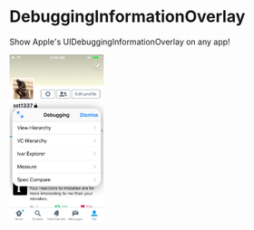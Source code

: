 # DebuggingInformationOverlay
Show Apple's UIDebuggingInformationOverlay on any app!

<img src="https://github.com/SatbirTanda/DebuggingInformationOverlay/blob/master/img/ss.jpg" width="33%">

